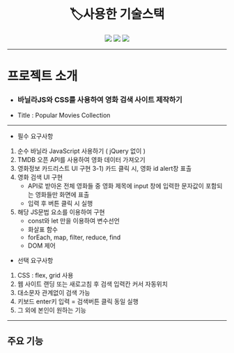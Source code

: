 # <div align="center">  🏷️사용한 기술스택 </div>
<div align= "center"><img src="https://img.shields.io/badge/HTML5-F7DF1E?style=for-the-badge&logo=html5&logoColor=red"> <img src="https://img.shields.io/badge/CSS-1572B6?style=for-the-badge&logo=css3&logoColor=white"> <img src="https://img.shields.io/badge/JavaScript-7DF1E?style=for-the-badge&logo=javascript&logoColor="></div>

---
# 프로젝트 소개 
* ### 바닐라JS와 CSS를 사용하여 영화 검색 사이트 제작하기
* Title :  Popular Movies Collection 

---
* 필수 요구사항

1) 순수 바닐라 JavaScript 사용하기 ( jQuery 없이 )
2) TMDB 오픈 API를 사용하여 영화 데이터 가져오기
3) 영화정보 카드리스트 UI 구현
 3-1) 카드 클릭 시, 영화 id alert창 표출 
4) 영화 검색 UI 구현
   * API로 받아온 전체 영화들 중 영화 제목에 input 창에 입력한 문자값이 포함되는 영화들만 화면에 표출
   * 입력 후 버튼 클릭 시 실행
5)  해당 JS문법 요소를 이용하여 구현
     * const와 let 만을 이용하여 변수선언
     * 화살표 함수 
     *  forEach, map, filter, reduce, find
     *  DOM 제어

* 선택 요구사항

1) CSS : flex, grid 사용
2) 웹 사이트 랜딩 또는 새로고침 후 검색 입력칸 커서 자동위치
3) 대소문자 관계없이 검색 가능
4) 키보드 enter키 입력 = 검색버튼 클릭 동일 실행
5) 그 외에 본인이 원하는 기능

---

## 주요 기능



 
